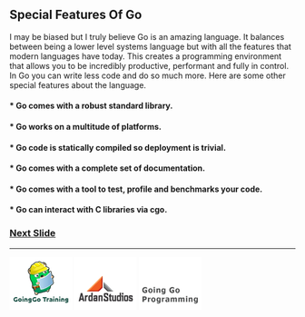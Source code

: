 ## Special Features Of Go

I may be biased but I truly believe Go is an amazing language. It balances between being a lower level systems language but with all the features that modern languages have today. This creates a programming environment that allows you to be incredibly productive, performant and fully in control. In Go you can write less code and do so much more. Here are some other special features about the language.

#### * Go comes with a robust standard library.

#### * Go works on a multitude of platforms.

#### * Go code is statically compiled so deployment is trivial.

#### * Go comes with a complete set of documentation.

#### * Go comes with a tool to test, profile and benchmarks your code.

#### * Go can interact with C libraries via cgo.

### [Next Slide](slide2.md)
___
[![GoingGo Training](../../images/ggt_logo.png)](http://www.goinggotraining.net)
[![Ardan Studios](../../images/ardan_logo.png)](http://www.ardanstudios.com)
[![GoingGo Blog](../../images/ggb_logo.png)](http://www.goinggo.net)